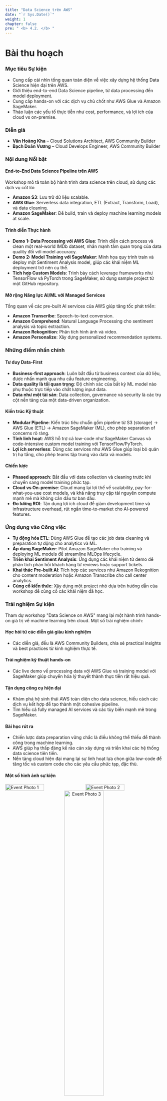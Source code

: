 ```yaml
---
title: "Data Science trên AWS"
date: "`r Sys.Date()`"
weight: 1
chapter: false
pre: " <b> 4.2. </b> "
---
```




# Bài thu hoạch

### Mục tiêu Sự kiện

- Cung cấp cái nhìn tổng quan toàn diện về việc xây dựng hệ thống Data Science hiện đại trên AWS.
- Giới thiệu end-to-end Data Science pipeline, từ data processing đến model deployment.
- Cung cấp hands-on với các dịch vụ chủ chốt như AWS Glue và Amazon SageMaker.
- Thảo luận các yếu tố thực tiễn như cost, performance, và lợi ích của cloud vs on-premise.

### Diễn giả

- **Văn Hoàng Kha** – Cloud Solutions Architect, AWS Community Builder
- **Bạch Doãn Vương** – Cloud Develops Engineer, AWS Community Builder

### Nội dung Nổi bật

#### End-to-End Data Science Pipeline trên AWS

Workshop mô tả toàn bộ hành trình data science trên cloud, sử dụng các dịch vụ cốt lõi:

- **Amazon S3**: Lưu trữ dữ liệu scalable.
- **AWS Glue**: Serverless data integration, ETL (Extract, Transform, Load), và data cleaning.
- **Amazon SageMaker**: Để build, train và deploy machine learning models at scale.

#### Trình diễn Thực hành

- **Demo 1: Data Processing với AWS Glue**: Trình diễn cách process và clean một real-world IMDb dataset, nhấn mạnh tầm quan trọng của data quality đối với model accuracy.
- **Demo 2: Model Training với SageMaker**: Minh họa quy trình train và deploy một Sentiment Analysis model, giúp các khái niệm ML deployment trở nên cụ thể.
- **Tích hợp Custom Models**: Trình bày cách leverage frameworks như TensorFlow và PyTorch trong SageMaker, sử dụng sample project từ một GitHub repository.

#### Mở rộng Năng lực AI/ML với Managed Services

Tổng quan về các pre-built AI services của AWS giúp tăng tốc phát triển:

- **Amazon Transcribe**: Speech-to-text conversion.
- **Amazon Comprehend**: Natural Language Processing cho sentiment analysis và topic extraction.
- **Amazon Rekognition**: Phân tích hình ảnh và video.
- **Amazon Personalize**: Xây dựng personalized recommendation systems.

### Những điểm nhấn chính

#### Tư duy Data-First

- **Business-first approach**: Luôn bắt đầu từ business context của dữ liệu, được nhấn mạnh qua nhu cầu feature engineering.
- **Data quality là tối quan trọng**: Độ chính xác của bất kỳ ML model nào phụ thuộc trực tiếp vào chất lượng input data.
- **Data như một tài sản**: Data collection, governance và security là các trụ cột nền tảng của một data-driven organization.

#### Kiến trúc Kỹ thuật

- **Modular Pipeline**: Kiến trúc tiêu chuẩn gồm pipeline từ S3 (storage) → AWS Glue (ETL) → Amazon SageMaker (ML), cho phép separation of concerns rõ ràng.
- **Tính linh hoạt**: AWS hỗ trợ cả low-code như SageMaker Canvas và code-intensive custom model training với TensorFlow/PyTorch.
- **Lợi ích serverless**: Dùng các services như AWS Glue giúp loại bỏ quản trị hạ tầng, cho phép teams tập trung vào data và models.

#### Chiến lược

- **Phased approach**: Bắt đầu với data collection và cleaning trước khi chuyển sang model training phức tạp.
- **Cloud vs On-premise**: Cloud mang lại lợi thế về scalability, pay-for-what-you-use cost models, và khả năng truy cập tài nguyên compute mạnh mẽ mà không cần đầu tư ban đầu.
- **Đo lường ROI**: Tận dụng lợi ích cloud để giảm development time và infrastructure overhead, rút ngắn time-to-market cho AI-powered features.

### Ứng dụng vào Công việc

- **Tự động hóa ETL**: Dùng AWS Glue để tạo các job data cleaning và preparation tự động cho analytics và ML.
- **Áp dụng SageMaker**: Pilot Amazon SageMaker cho training và deploying ML models để streamline MLOps lifecycle.
- **Triển khai Sentiment Analysis**: Ứng dụng các khái niệm từ demo để phân tích phản hồi khách hàng từ reviews hoặc support tickets.
- **Khai thác Pre-built AI**: Tích hợp các services như Amazon Rekognition cho content moderation hoặc Amazon Transcribe cho call center analytics.
- **Củng cố kiến thức**: Xây dựng một project nhỏ dựa trên hướng dẫn của workshop để củng cố các khái niệm đã học.

### Trải nghiệm Sự kiện

Tham dự workshop "Data Science on AWS" mang lại một hành trình hands-on giá trị về machine learning trên cloud. Một số trải nghiệm chính:

#### Học hỏi từ các diễn giả giàu kinh nghiệm
- Các diễn giả, đều là AWS Community Builders, chia sẻ practical insights và best practices từ kinh nghiệm thực tế.

#### Trải nghiệm kỹ thuật hands-on
- Các live demo về processing data với AWS Glue và training model với SageMaker giúp chuyển hóa lý thuyết thành thực tiễn rất hiệu quả.

#### Tận dụng công cụ hiện đại
- Khám phá hệ sinh thái AWS toàn diện cho data science, hiểu cách các dịch vụ kết hợp để tạo thành một cohesive pipeline.
- Tìm hiểu cả fully managed AI services và các tùy biến mạnh mẽ trong SageMaker.

#### Bài học rút ra
- Chiến lược data preparation vững chắc là điều không thể thiếu để thành công trong machine learning.
- AWS giúp hạ thấp đáng kể rào cản xây dựng và triển khai các hệ thống data science tiên tiến.
- Nền tảng cloud hiện đại mang lại sự linh hoạt lựa chọn giữa low-code để tăng tốc và custom code cho các yêu cầu phức tạp, đặc thù.

#### Một số hình ảnh sự kiện
<div style="display: flex; gap: 10px;">
  <img src="/images/event2pic1.jpg" alt="Event Photo 1" style="width: 50%;">
  <img src="/images/event2pic2.jpg" alt="Event Photo 2" style="width: 50%;">
</div>
<div style="text-align: center;">
  <img src="/images/event2pic3.jpeg" alt="Event Photo 3" style="width: 50%;">
</div>

> Tổng thể, workshop không chỉ mang lại kiến thức kỹ thuật mà còn trải nghiệm thực hành trong việc xây dựng end-to-end data science pipelines trên AWS, nhấn mạnh tầm quan trọng của data quality và sức mạnh của cloud-native ML services.
